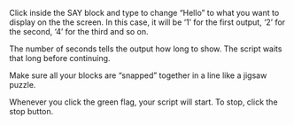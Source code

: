 Click inside the SAY block and type to change “Hello” to what you want to display on the the screen. In this case, it will be ‘1’ for the first output, ‘2’ for the second, ‘4’ for the third and so on.

The number of seconds tells the output how long to show. The script waits that long before continuing. 

Make sure all your blocks are “snapped” together in a line like a jigsaw puzzle.

Whenever you click the green flag, your script will start. To stop, click the stop button.
